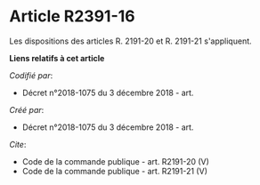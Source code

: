 # Article R2391-16

Les dispositions des articles R. 2191-20 et R. 2191-21 s'appliquent.

**Liens relatifs à cet article**

_Codifié par_:

  - Décret n°2018-1075 du 3 décembre 2018 - art.

_Créé par_:

  - Décret n°2018-1075 du 3 décembre 2018 - art.

_Cite_:

  - Code de la commande publique - art. R2191-20 (V)
  - Code de la commande publique - art. R2191-21 (V)
